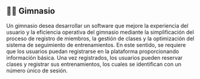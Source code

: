 ## 🏋️‍♀️ Gimnasio

Un gimnasio desea desarrollar un software que mejore la experiencia del usuario y la eficiencia operativa del gimnasio mediante la simplificación del proceso de registro de miembros, la gestión de clases y la optimización del sistema de seguimiento de entrenamientos. En este sentido, se requiere que los usuarios puedan registrarse en la plataforma proporcionando información básica. Una vez registrados, los usuarios pueden reservar clases y registrar sus entrenamientos, los cuales se identifican con un número único de sesión.